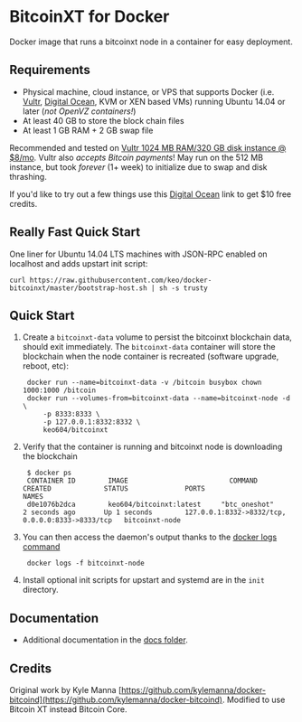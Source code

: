 BitcoinXT for Docker
===================

Docker image that runs a bitcoinxt node in a container for easy deployment.


Requirements
------------

* Physical machine, cloud instance, or VPS that supports Docker (i.e. [Vultr](http://bit.ly/vultrbitcoinxt), [Digital Ocean](http://bit.ly/dobitcoinxt), KVM or XEN based VMs) running Ubuntu 14.04 or later (*not OpenVZ containers!*)
* At least 40 GB to store the block chain files
* At least 1 GB RAM + 2 GB swap file

Recommended and tested on [Vultr 1024 MB RAM/320 GB disk instance @ $8/mo](http://bit.ly/vultrbitcoinxt).  Vultr also *accepts Bitcoin payments*!  May run on the 512 MB instance, but took *forever* (1+ week) to initialize due to swap and disk thrashing.

If you'd like to try out a few things use this [Digital Ocean](http://bit.ly/dobitcoinxt) link to get $10 free credits.


Really Fast Quick Start
-----------------------

One liner for Ubuntu 14.04 LTS machines with JSON-RPC enabled on localhost and adds upstart init script:

    curl https://raw.githubusercontent.com/keo/docker-bitcoinxt/master/bootstrap-host.sh | sh -s trusty


Quick Start
-----------

1. Create a `bitcoinxt-data` volume to persist the bitcoinxt blockchain data, should exit immediately.  The `bitcoinxt-data` container will store the blockchain when the node container is recreated (software upgrade, reboot, etc):

        docker run --name=bitcoinxt-data -v /bitcoin busybox chown 1000:1000 /bitcoin
        docker run --volumes-from=bitcoinxt-data --name=bitcoinxt-node -d \
            -p 8333:8333 \
            -p 127.0.0.1:8332:8332 \
            keo604/bitcoinxt

2. Verify that the container is running and bitcoinxt node is downloading the blockchain

        $ docker ps
        CONTAINER ID        IMAGE                         COMMAND             CREATED             STATUS              PORTS                                              NAMES
        d0e1076b2dca        keo604/bitcoinxt:latest     "btc_oneshot"       2 seconds ago       Up 1 seconds        127.0.0.1:8332->8332/tcp, 0.0.0.0:8333->8333/tcp   bitcoinxt-node

3. You can then access the daemon's output thanks to the [docker logs command]( https://docs.docker.com/reference/commandline/cli/#logs)

        docker logs -f bitcoinxt-node

4. Install optional init scripts for upstart and systemd are in the `init` directory.


Documentation
-------------

* Additional documentation in the [docs folder](docs).

Credits
-------

Original work by Kyle Manna [https://github.com/kylemanna/docker-bitcoind](https://github.com/kylemanna/docker-bitcoind).
Modified to use Bitcoin XT instead Bitcoin Core.

